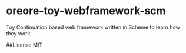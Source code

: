oreore-toy-webframework-scm
===

Toy Continuation based web framework written in Scheme 
to learn how they work.

##License
MIT
